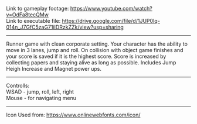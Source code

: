 Link to gameplay footage:
https://www.youtube.com/watch?v=OdFa8tecQMw <br>
Link to executable file:
https://drive.google.com/file/d/1JUP0Iq-014n_J7GfC5zaG71iIDRzkZZk/view?usp=sharing
<br>

---------------------------------

Runner game with clean corporate setting. Your character has the ability to move in 3 lanes, jump and roll. On collision with object game finishes and your score is saved if it is the highest score. Score is increased by collecting papers and staying alive as long as possible. Includes Jump Heigh Increase and Magnet power ups.

---------------------------------

Controlls: <br>
WSAD - jump, roll, left, right <br>
Mouse - for navigating menu

--------------------------------

Icon Used from: https://www.onlinewebfonts.com/icon/
